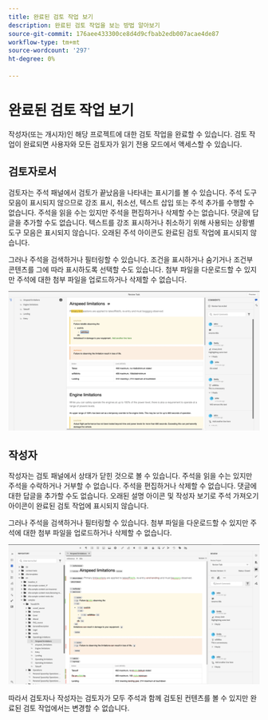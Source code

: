 ```yaml
---
title: 완료된 검토 작업 보기
description: 완료된 검토 작업을 보는 방법 알아보기
source-git-commit: 176aee433300ce8d4d9cfbab2edb007acae4de87
workflow-type: tm+mt
source-wordcount: '297'
ht-degree: 0%

---
```



# 완료된 검토 작업 보기

작성자(또는 개시자)인 해당 프로젝트에 대한 검토 작업을 완료할 수 있습니다. 검토 작업이 완료되면 사용자와 모든 검토자가 읽기 전용 모드에서 액세스할 수 있습니다.

## 검토자로서

검토자는 주석 패널에서 검토가 끝났음을 나타내는 표시기를 볼 수 있습니다. 주석 도구 모음이 표시되지 않으므로 강조 표시, 취소선, 텍스트 삽입 또는 주석 추가를 수행할 수 없습니다. 주석을 읽을 수는 있지만 주석을 편집하거나 삭제할 수는 없습니다. 댓글에 답글을 추가할 수도 없습니다. 텍스트를 강조 표시하거나 취소하기 위해 사용되는 상황별 도구 모음은 표시되지 않습니다. 오래된 주석 아이콘도 완료된 검토 작업에 표시되지 않습니다.

그러나 주석을 검색하거나 필터링할 수 있습니다. 조건을 표시하거나 숨기거나 조건부 콘텐츠를 그에 따라 표시하도록 선택할 수도 있습니다. 첨부 파일을 다운로드할 수 있지만 주석에 대한 첨부 파일을 업로드하거나 삭제할 수 없습니다.

<img src="images/complete-task-reviewer.png" alt="작업 검토자 검토 완료" width="800">



## 작성자

작성자는 검토 패널에서 상태가 닫힌 것으로 볼 수 있습니다. 주석을 읽을 수는 있지만 주석을 수락하거나 거부할 수 없습니다. 주석을 편집하거나 삭제할 수 없습니다. 댓글에 대한 답글을 추가할 수도 없습니다. 오래된 설명 아이콘 및 작성자 보기로 주석 가져오기 아이콘이 완료된 검토 작업에 표시되지 않습니다.

그러나 주석을 검색하거나 필터링할 수 있습니다. 첨부 파일을 다운로드할 수 있지만 주석에 대한 첨부 파일을 업로드하거나 삭제할 수 없습니다.

<img src="images/completed-task-author.png" alt=" 완료된 검토 작업 작성자" width="800">

따라서 검토자나 작성자는 검토자가 모두 주석과 함께 검토된 컨텐츠를 볼 수 있지만 완료된 검토 작업에서는 변경할 수 없습니다.

